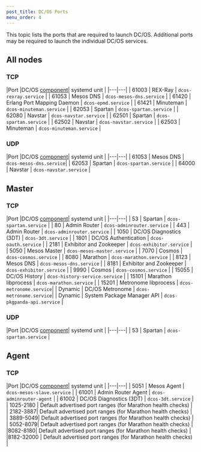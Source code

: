 ```yaml
---
post_title: DC/OS Ports
menu_order: 4
---
```


This topic lists the ports that are required to launch DC/OS. Additional ports may be required to launch the individual DC/OS services.

## All nodes

### TCP

|Port   |DC/OS [component](/docs/1.9/overview/architecture/components/)|  systemd unit   | 
|---|---|
| 61003 | REX-Ray | `dcos-rexray.service` |
| 61053 | Mesos DNS | `dcos-mesos-dns.service` |
| 61420 | Erlang Port Mapping Daemon | `dcos-epmd.service` |
| 61421 | Minuteman | `dcos-minuteman.service` |
| 62053 | Spartan | `dcos-spartan.service` |
| 62080 | Navstar | `dcos-navstar.service` |
| 62501 | Spartan | `dcos-spartan.service` |
| 62502 | Navstar | `dcos-navstar.service` |
| 62503 | Minuteman | `dcos-minuteman.service` |

### UDP

|Port   |DC/OS [component](/docs/1.9/overview/architecture/components/)|  systemd unit   | 
|---|---|
| 61053 | Mesos DNS | `dcos-mesos-dns.service`|
| 62053 | Spartan | `dcos-spartan.service` |
| 64000 | Navstar | `dcos-navstar.service` |

## Master

### TCP

|Port   |DC/OS [component](/docs/1.9/overview/architecture/components/)|  systemd unit   | 
|---|---|
| 53    | Spartan | `dcos-spartan.service` |
| 80    | Admin Router | `dcos-adminrouter.service` |
| 443   | Admin Router | `dcos-adminrouter.service` |
| 1050  | DC/OS Diagnostics (3DT) | `dcos-3dt.service` |
| 1801  | DC/OS Authentication | `dcos-oauth.service` |
| 2181  | Exhibitor and Zookeeper | `dcos-exhibitor.service` |
| 5050  | Mesos Master | `dcos-mesos-master.service` |
| 7070  | Cosmos | `dcos-cosmos.service` |
| 8080  | Marathon | `dcos-marathon.service` |
| 8123  | Mesos DNS | `dcos-mesos-dns.service` |
| 8181  | Exhibitor and Zookeeper | `dcos-exhibitor.service` |
| 9990  | Cosmos | `dcos-cosmos.service` |
| 15055 | DC/OS History | `dcos-history-service.service` |
| 15101 | Marathon libprocess | `dcos-marathon.service` |
| 15201 | Metronome libprocess | `dcos-metronome.service`|
| Dynamic | DC/OS Metronome | `dcos-metronome.service`|
| Dynamic | System Package Manager API | `dcos-pkgpanda-api.service` | 

### UDP

|Port   |DC/OS [component](/docs/1.9/overview/architecture/components/)|  systemd unit   |
|---|---|
| 53 | Spartan | `dcos-spartan.service` |

## Agent

### TCP

|Port   |DC/OS [component](/docs/1.9/overview/architecture/components/)|  systemd unit   | 
|---|---|
| 5051  |  Mesos Agent | `dcos-mesos-slave.service` |
| 61001 |  Admin Router Agent | `dcos-adminrouter-agent` |
|  61002 | DC/OS Diagnostics (3DT) | `dcos-3dt.service` |
|  1025-2180 | Default advertised port ranges (for Marathon health checks) |  
|   2182-3887| Default advertised port ranges (for Marathon health checks) |  
|  3889-5049| Default advertised port ranges (for Marathon health checks) |  
| 5052-8079| Default advertised port ranges (for Marathon health checks) |  
|8082-8180| Default advertised port ranges (for Marathon health checks) |  
|8182-32000 | Default advertised port ranges (for Marathon health checks) |


